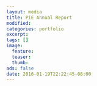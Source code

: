 ```yaml
---
layout: media
title: PiE Annual Report
modified:
categories: portfolio
excerpt:
tags: []
image:
  feature:
  teaser:
  thumb:
ads: false
date: 2016-01-19T22:22:45-08:00
---
```


